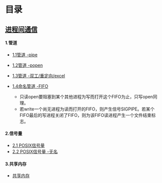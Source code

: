# 目录

## [进程间通信](./ipc)

#### 1.管道

- [1.1管道 -pipe](./ipc/pipe-demo1)

- [1.2管道 -popen](./ipc/pipe-demo2)

- [1.3管道 -双工/重定向/excel](./ipc/pipe-demo3)
- [1.4命名管道 -FIFO](./ipc/fifo-demo1)
  - 只读open要阻塞到某个其他进程为写而打开这个FIFO为止，只写open同理。
  - 若write一个尚无进程为读而打开的FIFO，则产生信号SIGPIPE。若某个FIFO最后的写进程关闭了FIFO，则为该FIFO读进程产生一个文件结束标志。

#### 2.信号量

- [2.1 POSIX信号量](./ipc/samephore-demo1)
- [2.2 POSIX信号量 -无名](./ipc/samephore-demo2)

#### 3.共享内存

- [共享内存](./ipc/shared-memory-demo1)

